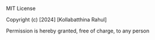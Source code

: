 MIT License

Copyright (c) [2024] [Kollabatthina Rahul]

Permission is hereby granted, free of charge, to any person
